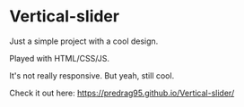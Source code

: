 # Vertical-slider

Just a simple project with a cool design. 

Played with HTML/CSS/JS.

It's not really responsive. But yeah, still cool.


Check it out here: https://predrag95.github.io/Vertical-slider/
